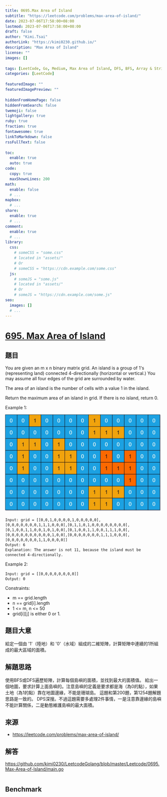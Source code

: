 ```yaml
---
title: 0695.Max Area of Island
subtitle: "https://leetcode.com/problems/max-area-of-island/"
date: 2023-07-06T17:58:00+08:00
lastmod: 2023-07-06T17:58:00+08:00
draft: false
author: "Kimi.Tsai"
authorLink: "https://kimi0230.github.io/"
description: "Max Area of Island"
license: ""
images: []

tags: [LeetCode, Go, Medium, Max Area of Island, DFS, BFS, Array & String, Matrix]
categories: [LeetCode]

featuredImage: ""
featuredImagePreview: ""

hiddenFromHomePage: false
hiddenFromSearch: false
twemoji: false
lightgallery: true
ruby: true
fraction: true
fontawesome: true
linkToMarkdown: false
rssFullText: false

toc:
  enable: true
  auto: true
code:
  copy: true
  maxShownLines: 200
math:
  enable: false
  # ...
mapbox:
  # ...
share:
  enable: true
  # ...
comment:
  enable: true
  # ...
library:
  css:
    # someCSS = "some.css"
    # located in "assets/"
    # Or
    # someCSS = "https://cdn.example.com/some.css"
  js:
    # someJS = "some.js"
    # located in "assets/"
    # Or
    # someJS = "https://cdn.example.com/some.js"
seo:
  images: []
  # ...
---
```

# [695. Max Area of Island](https://leetcode.com/problems/max-area-of-island/)

## 題目
You are given an m x n binary matrix grid. An island is a group of 1's (representing land) connected 4-directionally (horizontal or vertical.) You may assume all four edges of the grid are surrounded by water.

The area of an island is the number of cells with a value 1 in the island.

Return the maximum area of an island in grid. If there is no island, return 0.


Example 1:

![](images/maxarea1-grid.jpg)

```
Input: grid = [[0,0,1,0,0,0,0,1,0,0,0,0,0],[0,0,0,0,0,0,0,1,1,1,0,0,0],[0,1,1,0,1,0,0,0,0,0,0,0,0],[0,1,0,0,1,1,0,0,1,0,1,0,0],[0,1,0,0,1,1,0,0,1,1,1,0,0],[0,0,0,0,0,0,0,0,0,0,1,0,0],[0,0,0,0,0,0,0,1,1,1,0,0,0],[0,0,0,0,0,0,0,1,1,0,0,0,0]]
Output: 6
Explanation: The answer is not 11, because the island must be connected 4-directionally.
```

Example 2:
```
Input: grid = [[0,0,0,0,0,0,0,0]]
Output: 0
```

Constraints:

* m == grid.length
* n == grid[i].length
* 1 <= m, n <= 50
* grid[i][j] is either 0 or 1.

## 題目大意
給定一個由 '1'（陸地）和 '0'（水域）組成的二維矩陣，計算矩陣中連續的1所組成的最大區域的面積。

## 解題思路
使用BFS或DFS遍歷矩陣，計算每個島嶼的面積，並找到最大的面積值。
給出一個地圖，要求計算上面島嶼的。注意島嶼的定義是要求都是海（為0的點），如果土地（為1的點）靠在地圖邊緣，不能是珊瑚島。
這題和第200題，第1254題解題思路是一致的。
DPS深搜。不過這題需要多處理2件事情，一是注意靠邊緣的島嶼不能計算關係，二是動態維護島嶼的最大面積。

## 來源
* https://leetcode.com/problems/max-area-of-island/

## 解答
https://github.com/kimi0230/LeetcodeGolang/blob/master/Leetcode/0695.Max-Area-of-Island/main.go

```go

```

##  Benchmark

```sh

```
